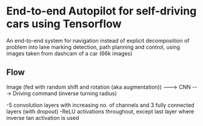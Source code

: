 # End-to-end Autopilot for self-driving cars using Tensorflow

An end-to-end system for navigation instead of explicit decomposition of problem into lane marking detection, path planning and control, using images taken from dashcam of a car (66k images)

## Flow
Image (fed with random shift and rotation (aka augmentation)) ---> CNN ---> Driving command (inverse turning radius) 

-5 convolution layers with increasing no. of channels and 3 fully connected layers (with dropout)
-ReLU activations throughout, except last layer where inverse tan activation is used
